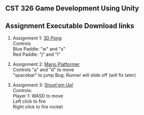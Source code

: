 ## CST 326 Game Development Using Unity    

## Assignment Executable Download links    

1. Assignment 1: [3D Pong](https://drive.google.com/uc?export=download&id=1ULhGkiw_VijsMc7Uod9Cjp9-Srj9oLsc )    
Controls     
	Blue Paddle: "w" and "s"    
	Red Paddle: "j" and "l"    
	
2. Assignment 2: [Mario Platformer](https://drive.google.com/uc?export=download&id=1H3DgAfu1hVrZC6_qoDAxzl7voMK74dL8)     
Controls
	"a" and "d" to move    
	"spacebar" to jump
Bug: Runner will slide off (will fix later)
	
3. Assignment 3: [Shoot'em Up!](https://drive.google.com/uc?export=download&id=1lynKmb-JEHyjtlRZ5WRZdyXl7UcTU5IC)    
Controls:    
	Player 1: WASD to move     
	Left click to fire     
	Right click to fire rocket  